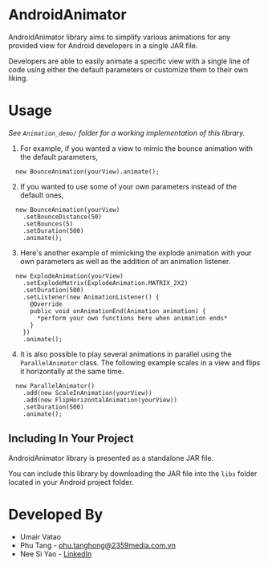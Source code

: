 AndroidAnimator
===============

AndroidAnimator library aims to simplify various animations for any provided view for Android developers in a single JAR file.

Developers are able to easily animate a specific view with a single line of code using either the default parameters or customize them to their own liking.


Usage
=====

*See `Animation_demo/` folder for a working implementation of this library.*

  1. For example, if you wanted a view to mimic the bounce animation with the default parameters,
  ```
    new BounceAnimation(yourView).animate();
  ```

  2. If you wanted to use some of your own parameters instead of the default ones,
  ```
    new BounceAnimation(yourView)
      .setBounceDistance(50)
      .setBounces(5)
      .setDuration(500)
      .animate();
  ```

  3. Here's another example of mimicking the explode animation with your own parameters as well as the addition of an animation listener.
  ```
    new ExplodeAnimation(yourView)
      .setExplodeMatrix(ExplodeAnimation.MATRIX_2X2)
      .setDuration(500)
      .setListener(new AnimationListener() {
        @Override
        public void onAnimationEnd(Animation animation) {
          *perform your own functions here when animation ends*
        }
      })
      .animate();
  ```

  4. It is also possible to play several animations in parallel using the `ParallelAnimator` class. The following example scales in a view and flips it horizontally at the same time.
  ```
    new ParallelAnimator()
      .add(new ScaleInAnimation(yourView))
      .add(new FlipHorizontalAnimation(yourView))
      .setDuration(500)
      .animate();
  ```


Including In Your Project
-------------------------

AndroidAnimator library is presented as a standalone JAR file.

You can include this library by downloading the JAR file into the `libs` folder located in your Android project folder.


Developed By
============

 * Umair Vatao
 * Phu Tang - <phu.tanghong@2359media.com.vn>
 * Nee Si Yao - [LinkedIn](http://sg.linkedin.com/pub/si-yao-nee/7a/a62/203/)
